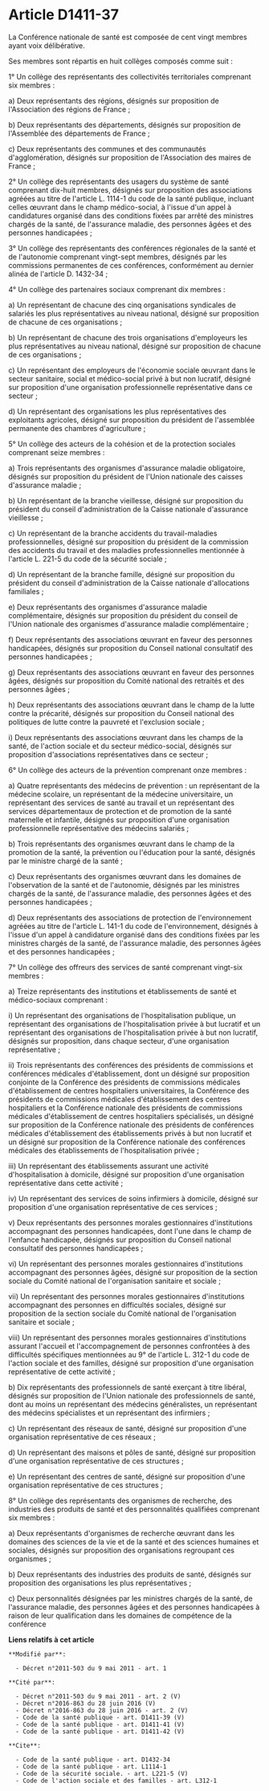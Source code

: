 # Article D1411-37

La Conférence nationale de santé est composée de cent vingt membres ayant voix délibérative. 

Ses membres sont répartis en huit collèges composés comme suit : 

1° Un collège des représentants des collectivités territoriales comprenant six membres : 

a) Deux représentants des régions, désignés sur proposition de l'Association des régions de France ; 

b) Deux représentants des départements, désignés sur proposition de l'Assemblée des départements de France ; 

c) Deux représentants des communes et des communautés d'agglomération, désignés sur proposition de l'Association des maires
de France ; 

2° Un collège des représentants des usagers du système de santé comprenant dix-huit membres, désignés sur proposition des
associations agréées au titre de l'article L. 1114-1 du code de la santé publique, incluant celles œuvrant dans le champ
médico-social, à l'issue d'un appel à candidatures organisé dans des conditions fixées par arrêté des ministres chargés de la
santé, de l'assurance maladie, des personnes âgées et des personnes handicapées ; 

3° Un collège des représentants des conférences régionales de la santé et de l'autonomie comprenant vingt-sept membres,
désignés par les commissions permanentes de ces conférences, conformément au dernier alinéa de l'article D. 1432-34 ; 

4° Un collège des partenaires sociaux comprenant dix membres : 

a) Un représentant de chacune des cinq organisations syndicales de salariés les plus représentatives au niveau national,
désigné sur proposition de chacune de ces organisations ; 

b) Un représentant de chacune des trois organisations d'employeurs les plus représentatives au niveau national, désigné sur
proposition de chacune de ces organisations ; 

c) Un représentant des employeurs de l'économie sociale œuvrant dans le secteur sanitaire, social et médico-social privé à
but non lucratif, désigné sur proposition d'une organisation professionnelle représentative dans ce secteur ; 

d) Un représentant des organisations les plus représentatives des exploitants agricoles, désigné sur proposition du président
de l'assemblée permanente des chambres d'agriculture ; 

5° Un collège des acteurs de la cohésion et de la protection sociales comprenant seize membres : 

a) Trois représentants des organismes d'assurance maladie obligatoire, désignés sur proposition du président de l'Union
nationale des caisses d'assurance maladie ; 

b) Un représentant de la branche vieillesse, désigné sur proposition du président du conseil d'administration de la Caisse
nationale d'assurance vieillesse ; 

c) Un représentant de la branche accidents du travail-maladies professionnelles, désigné sur proposition du président de la
commission des accidents du travail et des maladies professionnelles mentionnée à l'article L. 221-5 du code de la sécurité
sociale ; 

d) Un représentant de la branche famille, désigné sur proposition du président du conseil d'administration de la Caisse
nationale d'allocations familiales ; 

e) Deux représentants des organismes d'assurance maladie complémentaire, désignés sur proposition du président du conseil de
l'Union nationale des organismes d'assurance maladie complémentaire ; 

f) Deux représentants des associations œuvrant en faveur des personnes handicapées, désignés sur proposition du Conseil
national consultatif des personnes handicapées ; 

g) Deux représentants des associations œuvrant en faveur des personnes âgées, désignés sur proposition du Comité national des
retraités et des personnes âgées ; 

h) Deux représentants des associations œuvrant dans le champ de la lutte contre la précarité, désignés sur proposition du
Conseil national des politiques de lutte contre la pauvreté et l'exclusion sociale ; 

i) Deux représentants des associations œuvrant dans les champs de la santé, de l'action sociale et du secteur médico-social,
désignés sur proposition d'associations représentatives dans ce secteur ; 

6° Un collège des acteurs de la prévention comprenant onze membres : 

a) Quatre représentants des médecins de prévention : un représentant de la médecine scolaire, un représentant de la médecine
universitaire, un représentant des services de santé au travail et un représentant des services départementaux de protection
et de promotion de la santé maternelle et infantile, désignés sur proposition d'une organisation professionnelle
représentative des médecins salariés ; 

b) Trois représentants des organismes œuvrant dans le champ de la promotion de la santé, la prévention ou l'éducation pour la
santé, désignés par le ministre chargé de la santé ; 

c) Deux représentants des organismes œuvrant dans les domaines de l'observation de la santé et de l'autonomie, désignés par
les ministres chargés de la santé, de l'assurance maladie, des personnes âgées et des personnes handicapées ; 

d) Deux représentants des associations de protection de l'environnement agréées au titre de l'article L. 141-1 du code de
l'environnement, désignés à l'issue d'un appel à candidature organisé dans des conditions fixées par les ministres chargés de
la santé, de l'assurance maladie, des personnes âgées et des personnes handicapées ; 

7° Un collège des offreurs des services de santé comprenant vingt-six membres : 

a) Treize représentants des institutions et établissements de santé et médico-sociaux comprenant : 

i) Un représentant des organisations de l'hospitalisation publique, un représentant des organisations de l'hospitalisation
privée à but lucratif et un représentant des organisations de l'hospitalisation privée à but non lucratif, désignés sur
proposition, dans chaque secteur, d'une organisation représentative ; 

ii) Trois représentants des conférences des présidents de commissions et conférences médicales d'établissement, dont un
désigné sur proposition conjointe de la Conférence des présidents de commissions médicales d'établissement de centres
hospitaliers universitaires, la Conférence des présidents de commissions médicales d'établissement des centres hospitaliers
et la Conférence nationale des présidents de commissions médicales d'établissement de centres hospitaliers spécialisés, un
désigné sur proposition de la Conférence nationale des présidents de conférences médicales d'établissement des établissements
privés à but non lucratif et un désigné sur proposition de la Conférence nationale des conférences médicales des
établissements de l'hospitalisation privée ; 

iii) Un représentant des établissements assurant une activité d'hospitalisation à domicile, désigné sur proposition d'une
organisation représentative dans cette activité ; 

iv) Un représentant des services de soins infirmiers à domicile, désigné sur proposition d'une organisation représentative de
ces services ; 

v) Deux représentants des personnes morales gestionnaires d'institutions accompagnant des personnes handicapées, dont l'une
dans le champ de l'enfance handicapée, désignés sur proposition du Conseil national consultatif des personnes handicapées ; 

vi) Un représentant des personnes morales gestionnaires d'institutions accompagnant des personnes âgées, désigné sur
proposition de la section sociale du Comité national de l'organisation sanitaire et sociale ; 

vii) Un représentant des personnes morales gestionnaires d'institutions accompagnant des personnes en difficultés sociales,
désigné sur proposition de la section sociale du Comité national de l'organisation sanitaire et sociale ; 

viii) Un représentant des personnes morales gestionnaires d'institutions assurant l'accueil et l'accompagnement de personnes
confrontées à des difficultés spécifiques mentionnées au 9° de l'article L. 312-1 du code de l'action sociale et des
familles, désigné sur proposition d'une organisation représentative de cette activité ; 

b) Dix représentants des professionnels de santé exerçant à titre libéral, désignés sur proposition de l'Union nationale des
professionnels de santé, dont au moins un représentant des médecins généralistes, un représentant des médecins spécialistes
et un représentant des infirmiers ; 

c) Un représentant des réseaux de santé, désigné sur proposition d'une organisation représentative de ces réseaux ; 

d) Un représentant des maisons et pôles de santé, désigné sur proposition d'une organisation représentative de ces
structures ; 

e) Un représentant des centres de santé, désigné sur proposition d'une organisation représentative de ces structures ; 

8° Un collège des représentants des organismes de recherche, des industries des produits de santé et des personnalités
qualifiées comprenant six membres : 

a) Deux représentants d'organismes de recherche œuvrant dans les domaines des sciences de la vie et de la santé et des
sciences humaines et sociales, désignés sur proposition des organisations regroupant ces organismes ; 

b) Deux représentants des industries des produits de santé, désignés sur proposition des organisations les plus
représentatives ; 

c) Deux personnalités désignées par les ministres chargés de la santé, de l'assurance maladie, des personnes âgées et des
personnes handicapées à raison de leur qualification dans les domaines de compétence de la conférence

**Liens relatifs à cet article**

	**Modifié par**:

	  - Décret n°2011-503 du 9 mai 2011 - art. 1

	**Cité par**:

	  - Décret n°2011-503 du 9 mai 2011 - art. 2 (V)
	  - Décret n°2016-863 du 28 juin 2016 (V)
	  - Décret n°2016-863 du 28 juin 2016 - art. 2 (V)
	  - Code de la santé publique - art. D1411-39 (V)
	  - Code de la santé publique - art. D1411-41 (V)
	  - Code de la santé publique - art. D1411-42 (V)

	**Cite**:

	  - Code de la santé publique - art. D1432-34
	  - Code de la santé publique - art. L1114-1
	  - Code de la sécurité sociale. - art. L221-5 (V)
	  - Code de l'action sociale et des familles - art. L312-1

